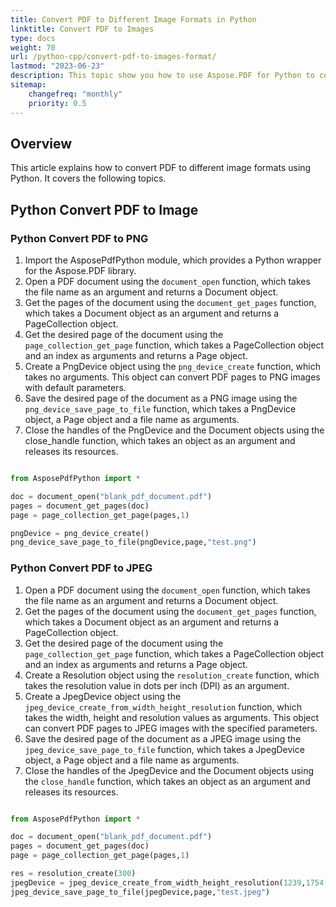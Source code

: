 ```yaml
---
title: Convert PDF to Different Image Formats in Python
linktitle: Convert PDF to Images
type: docs
weight: 70
url: /python-cpp/convert-pdf-to-images-format/
lastmod: "2023-06-23"
description: This topic show you how to use Aspose.PDF for Python to convert PDF to various images formats e.g. TIFF, BMP, EMF, JPEG, PNG, GIF, SVG with a few lines of code.
sitemap:
    changefreq: "monthly"
    priority: 0.5
---
```


## Overview

This article explains how to convert PDF to different image formats using Python. It covers the following topics.

## Python Convert PDF to Image

### Python Convert PDF to PNG

1. Import the AsposePdfPython module, which provides a Python wrapper for the Aspose.PDF library.
1. Open a PDF document using the `document_open` function, which takes the file name as an argument and returns a Document object.
1. Get the pages of the document using the `document_get_pages` function, which takes a Document object as an argument and returns a PageCollection object.
1. Get the desired page of the document using the `page_collection_get_page` function, which takes a PageCollection object and an index as arguments and returns a Page object.
1. Create a PngDevice object using the `png_device_create` function, which takes no arguments. This object can convert PDF pages to PNG images with default parameters.
1. Save the desired page of the document as a PNG image using the `png_device_save_page_to_file` function, which takes a PngDevice object, a Page object and a file name as arguments.
1. Close the handles of the PngDevice and the Document objects using the close_handle function, which takes an object as an argument and releases its resources.

```python

from AsposePdfPython import *

doc = document_open("blank_pdf_document.pdf")
pages = document_get_pages(doc)
page = page_collection_get_page(pages,1)

pngDevice = png_device_create()
png_device_save_page_to_file(pngDevice,page,"test.png")

```

### Python Convert PDF to JPEG

1. Open a PDF document using the `document_open` function, which takes the file name as an argument and returns a Document object.
1. Get the pages of the document using the `document_get_pages` function, which takes a Document object as an argument and returns a PageCollection object.
1. Get the desired page of the document using the `page_collection_get_page` function, which takes a PageCollection object and an index as arguments and returns a Page object.
1. Create a Resolution object using the `resolution_create` function, which takes the resolution value in dots per inch (DPI) as an argument.
1. Create a JpegDevice object using the `jpeg_device_create_from_width_height_resolution` function, which takes the width, height and resolution values as arguments. This object can convert PDF pages to JPEG images with the specified parameters.
1. Save the desired page of the document as a JPEG image using the `jpeg_device_save_page_to_file` function, which takes a JpegDevice object, a Page object and a file name as arguments.
1. Close the handles of the JpegDevice and the Document objects using the `close_handle` function, which takes an object as an argument and releases its resources.

```python

from AsposePdfPython import *

doc = document_open("blank_pdf_document.pdf")
pages = document_get_pages(doc)
page = page_collection_get_page(pages,1)

res = resolution_create(300)
jpegDevice = jpeg_device_create_from_width_height_resolution(1239,1754,res)
jpeg_device_save_page_to_file(jpegDevice,page,"test.jpeg")

```
